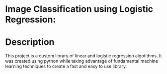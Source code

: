 # Image Classification using Logistic Regression:

# Description

This project is a custom library of linear and logistic regression algotithms. It was created using python while taking advantage of fundamental machine learning techniques to create a fast and easy to use library.

